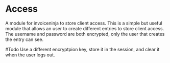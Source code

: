 # Access
A module for invoiceninja to store client access.
This is a simple but useful module that allows an user to create different entries to store client access.
The username and password are both encrypted, only the user that creates the entry can see.

#Todo
Use a different encryptpion key, store it in the session, and clear it when the user logs out.
